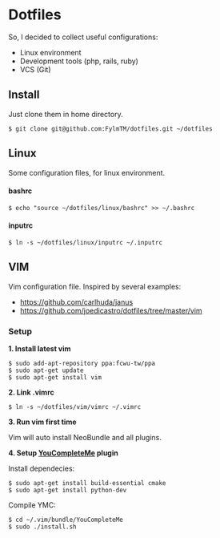 # Dotfiles

So, I decided to collect useful configurations:

* Linux environment
* Development tools (php, rails, ruby)
* VCS (Git)

## Install
Just clone them in home directory.
```
$ git clone git@github.com:FylmTM/dotfiles.git ~/dotfiles
```

## Linux
Some configuration files, for linux environment.

#### bashrc
```
$ echo "source ~/dotfiles/linux/bashrc" >> ~/.bashrc
```

#### inputrc
```
$ ln -s ~/dotfiles/linux/inputrc ~/.inputrc
```

## VIM
Vim configuration file. Inspired by several examples:

- https://github.com/carlhuda/janus
- https://github.com/joedicastro/dotfiles/tree/master/vim

### Setup
**1. Install latest vim**
```
$ sudo add-apt-repository ppa:fcwu-tw/ppa
$ sudo apt-get update
$ sudo apt-get install vim
```
**2. Link .vimrc**
```
$ ln -s ~/dotfiles/vim/vimrc ~/.vimrc
```

**3. Run vim first time**

Vim will auto install NeoBundle and all plugins.

**4. Setup [YouCompleteMe](https://github.com/Valloric/YouCompleteMe) plugin**

Install dependecies:
```
$ sudo apt-get install build-essential cmake
$ sudo apt-get install python-dev
```
Compile YMC:
```
$ cd ~/.vim/bundle/YouCompleteMe
$ sudo ./install.sh
```


